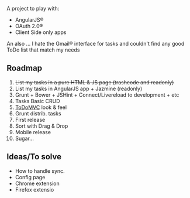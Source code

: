 A project to play with:
 * AngularJS®
 * OAuth 2.0®
 * Client Side only apps

An also ... I hate the Gmail® interface for tasks and couldn't find any good ToDo list that match my needs

Roadmap
-------
 1. <del>List my tasks in a pure HTML & JS page (trashcode and readonly)</del>
 1. List my tasks in AngularJS app + Jazmine (readonly)
 1. Grunt + Bower + JSHint + Connect/Livereload to development + etc
 1. Tasks Basic CRUD
 1. [ToDoMVC](http://todomvc.com/) look & feel
 1. Grunt distrib. tasks
 1. First release
 1. Sort with Drag & Drop
 1. Mobile release
 1. Sugar...
 
Ideas/To solve
--------------
 * How to handle sync.
 * Config page
 * Chrome extension
 * Firefox extensio